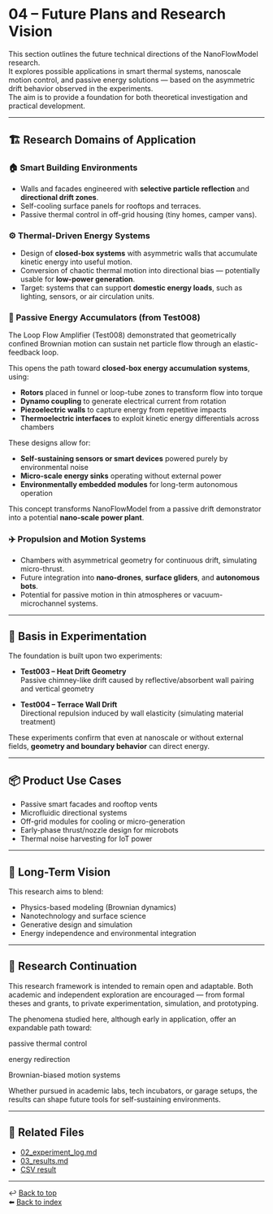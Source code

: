 # 04 – Future Plans and Research Vision

This section outlines the future technical directions of the NanoFlowModel research.  
It explores possible applications in smart thermal systems, nanoscale motion control, and passive energy solutions — based on the asymmetric drift behavior observed in the experiments.  
The aim is to provide a foundation for both theoretical investigation and practical development.

---

## 🏗️ Research Domains of Application

### 🏠 Smart Building Environments

- Walls and facades engineered with **selective particle reflection** and **directional drift zones**.
- Self-cooling surface panels for rooftops and terraces.
- Passive thermal control in off-grid housing (tiny homes, camper vans).

### ⚙️ Thermal-Driven Energy Systems

- Design of **closed-box systems** with asymmetric walls that accumulate kinetic energy into useful motion.
- Conversion of chaotic thermal motion into directional bias — potentially usable for **low-power generation**.
- Target: systems that can support **domestic energy loads**, such as lighting, sensors, or air circulation units.

### 🔋 Passive Energy Accumulators (from Test008)

The Loop Flow Amplifier (Test008) demonstrated that geometrically confined Brownian motion can sustain net particle flow through an elastic-feedback loop.

This opens the path toward **closed-box energy accumulation systems**, using:

- **Rotors** placed in funnel or loop-tube zones to transform flow into torque
- **Dynamo coupling** to generate electrical current from rotation
- **Piezoelectric walls** to capture energy from repetitive impacts
- **Thermoelectric interfaces** to exploit kinetic energy differentials across chambers

These designs allow for:

- **Self-sustaining sensors or smart devices** powered purely by environmental noise
- **Micro-scale energy sinks** operating without external power
- **Environmentally embedded modules** for long-term autonomous operation

This concept transforms NanoFlowModel from a passive drift demonstrator into a potential **nano-scale power plant**.

### ✈️ Propulsion and Motion Systems

- Chambers with asymmetrical geometry for continuous drift, simulating micro-thrust.
- Future integration into **nano-drones**, **surface gliders**, and **autonomous bots**.
- Potential for passive motion in thin atmospheres or vacuum-microchannel systems.

---

## 🧪 Basis in Experimentation

The foundation is built upon two experiments:

- **Test003 – Heat Drift Geometry**  
  Passive chimney-like drift caused by reflective/absorbent wall pairing and vertical geometry

- **Test004 – Terrace Wall Drift**  
  Directional repulsion induced by wall elasticity (simulating material treatment)

These experiments confirm that even at nanoscale or without external fields, **geometry and boundary behavior** can direct energy.

---

## 📦 Product Use Cases

- Passive smart facades and rooftop vents
- Microfluidic directional systems
- Off-grid modules for cooling or micro-generation
- Early-phase thrust/nozzle design for microbots
- Thermal noise harvesting for IoT power

---

## 🔭 Long-Term Vision

This research aims to blend:

- Physics-based modeling (Brownian dynamics)
- Nanotechnology and surface science
- Generative design and simulation
- Energy independence and environmental integration

---

## 🧭 Research Continuation

This research framework is intended to remain open and adaptable.
Both academic and independent exploration are encouraged — from formal theses and grants, to private experimentation, simulation, and prototyping.

The phenomena studied here, although early in application, offer an expandable path toward:

passive thermal control

energy redirection

Brownian-biased motion systems

Whether pursued in academic labs, tech incubators, or garage setups, the results can shape future tools for self-sustaining environments.

---

## 📁 Related Files

- [02_experiment_log.md](02_experiment_log.md)
- [03_results.md](03_results.md)
- [CSV result](../results/test004_terrace_wall_drift.csv)

---

↩️ [Back to top](#)  
⬅️ [Back to index](../index.md)
